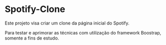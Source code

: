 # Spotify-Clone
Este projeto visa criar um clone da página inicial do Spotify.

Para testar e aprimorar as técnicas com utilização do framework Boostrap, somente a fins de estudo.
